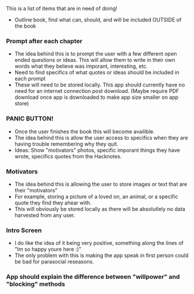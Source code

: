 This is a list of items that are in need of doing!

- Outline book, find what can, should, and will be included OUTSIDE of the book
  
### Prompt after each chapter
- The idea behind this is to prompt the user with a few different open ended questions or ideas. This will allow them to write in their own words what they believe was imporant, interesting, etc.
- Need to find specifics of what quotes or ideas should be included in each prompt
- These will need to be stored locally. This app should currently have no need for an internet connection post download. (Maybe require PDF download once app is downloaded to make app size smaller on app store)

### PANIC BUTTON!
- Once the user finishes the book this will become availible.
- The idea behind this is allow the user access to specifics when they are having trouble remembering why they quit.
- Ideas: Show "motivators" photos, specific imporant things they have wrote, specifics quotes from the Hacknotes.

### Motivators
- The idea behind this is allowing the user to store images or text that are their "motivators"
- For example, storing a picture of a loved on, an animal, or a specific quote they find they ahear with.
- This will obviously be stored locally as there will be absolutlely no data harvested from any user.

### Intro Screen
- I do like the idea of it being very positive, something along the lines of "Im so happy youre here :)"
- The only problem with this is making the app speak in first person could be bad for parasocial reseasons.

### App should explain the difference between "willpower" and "blocking" methods
